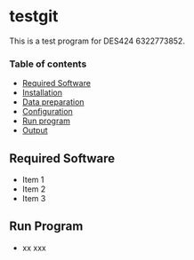 # testgit
This is a test program for DES424 6322773852.
### Table of contents
* [Required Software](#required-software)
* [Installation](#installation)
* [Data preparation](#data-preparation)
* [Configuration](#configuration)
* [Run program](#run-program)
* [Output](#output)
## Required Software
* Item 1
* Item 2
* Item 3
## Run Program
* xx xxx
